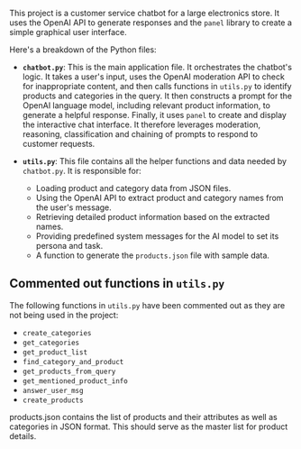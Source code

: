 This project is a customer service chatbot for a large electronics store. It uses the OpenAI API to generate responses and the `panel` library to create a simple graphical user interface.

Here's a breakdown of the Python files:

*   **`chatbot.py`**: This is the main application file. It orchestrates the chatbot's logic. It takes a user's input, uses the OpenAI moderation API to check for inappropriate content, and then calls functions in `utils.py` to identify products and categories in the query. It then constructs a prompt for the OpenAI language model, including relevant product information, to generate a helpful response. Finally, it uses `panel` to create and display the interactive chat interface.
It therefore leverages moderation, reasoning, classification and chaining of prompts to respond to customer requests.

*   **`utils.py`**: This file contains all the helper functions and data needed by `chatbot.py`. It is responsible for:
    *   Loading product and category data from JSON files.
    *   Using the OpenAI API to extract product and category names from the user's message.
    *   Retrieving detailed product information based on the extracted names.
    *   Providing predefined system messages for the AI model to set its persona and task.
    *   A function to generate the `products.json` file with sample data.

## Commented out functions in `utils.py`

The following functions in `utils.py` have been commented out as they are not being used in the project:

- `create_categories`
- `get_categories`
- `get_product_list`
- `find_category_and_product`
- `get_products_from_query`
- `get_mentioned_product_info`
- `answer_user_msg`
- `create_products`

products.json contains the list of products and their attributes as well as categories in JSON format. This should serve as the master list for product details.